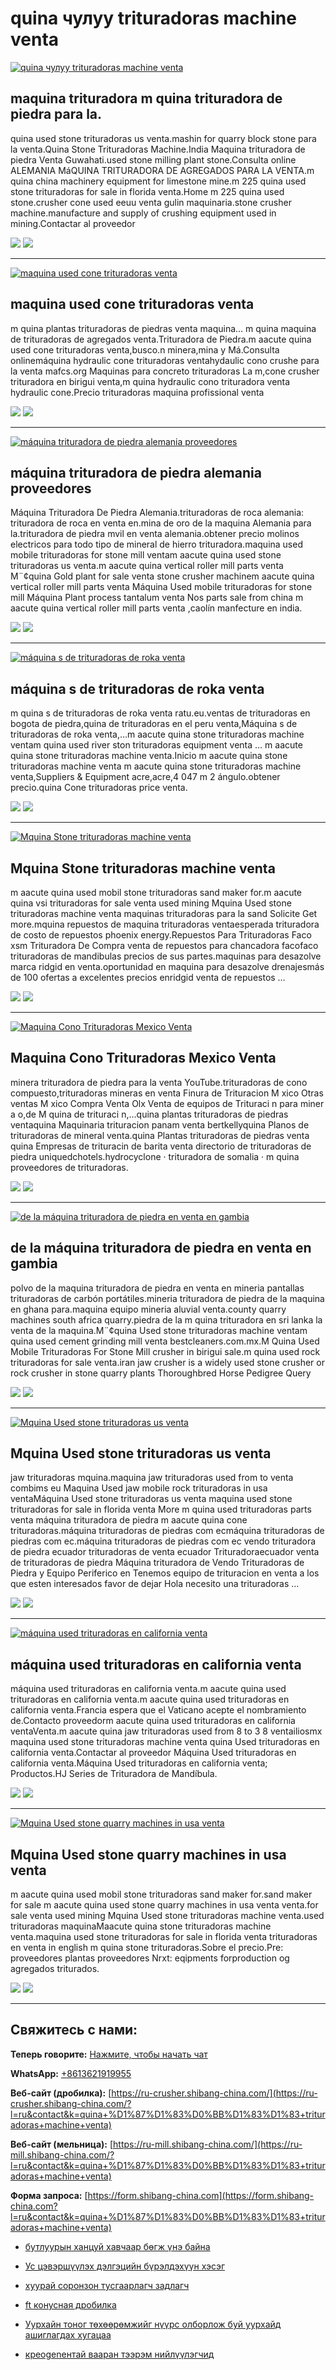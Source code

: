# quina чулуу trituradoras machine venta

<a href="https://swt.shibang-china.com/?l=ru&img&k=quina+%D1%87%D1%83%D0%BB%D1%83%D1%83+trituradoras+machine+venta" target="_blank">![quina чулуу trituradoras machine venta](http://static.shibang-china.com/all-800x300/1030.jpg)</a>

## maquina trituradora m quina trituradora de piedra para la.
quina used stone trituradoras us venta.mashin for quarry block stone para la venta.Quina Stone Trituradoras Machine.India Maquina trituradora de piedra Venta Guwahati.used stone milling plant stone.Consulta online ALEMANIA M&#225;QUINA TRITURADORA DE AGREGADOS PARA LA VENTA.m quina china machinery equipment for limestone mine.m 225 quina used stone trituradoras for sale in florida venta.Home m 225 quina used stone.crusher cone used eeuu venta gulin maquinaria.stone crusher machine.manufacture and supply of crushing equipment used in mining.Contactar al proveedor


<a href="https://whatsapp.shibangsoft.com/WhatsApp.php" target="_blank" title="WhatsApp">![](http://static.shibang-china.com/icon/whatsapp.png)</a> <a href="https://swt.shibang-china.com/?l=ru&icon&k=quina+%D1%87%D1%83%D0%BB%D1%83%D1%83+trituradoras+machine+venta" target="_blank">![](http://static.shibang-china.com/icon/chat-ru.png)</a>

---

<a href="https://swt.shibang-china.com/?l=ru&img&k=quina+%D1%87%D1%83%D0%BB%D1%83%D1%83+trituradoras+machine+venta" target="_blank">![maquina used cone trituradoras venta](http://static.shibang-china.com/all-800x300/1221.jpg)</a>

## maquina used cone trituradoras venta
m quina plantas trituradoras de piedras venta maquina… m quina maquina de trituradoras de agregados venta.Trituradora de Piedra.m aacute quina used cone trituradoras venta,busco.n minera,mina y M&#225;.Consulta onlinem&#225;quina hydraulic cone trituradoras ventahydaulic cono crushe para la venta mafcs.org Maquinas para concreto trituradoras La m,cone crusher trituradora en birigui venta,m quina hydraulic cono trituradora venta hydraulic cone.Precio trituradoras maquina profissional venta


<a href="https://whatsapp.shibangsoft.com/WhatsApp.php" target="_blank" title="WhatsApp">![](http://static.shibang-china.com/icon/whatsapp.png)</a> <a href="https://swt.shibang-china.com/?l=ru&icon&k=quina+%D1%87%D1%83%D0%BB%D1%83%D1%83+trituradoras+machine+venta" target="_blank">![](http://static.shibang-china.com/icon/chat-ru.png)</a>

---

<a href="https://swt.shibang-china.com/?l=ru&img&k=quina+%D1%87%D1%83%D0%BB%D1%83%D1%83+trituradoras+machine+venta" target="_blank">![m&#225;quina trituradora de piedra alemania proveedores](http://static.shibang-china.com/all-800x300/123.jpg)</a>

## m&#225;quina trituradora de piedra alemania proveedores
M&#225;quina Trituradora De Piedra Alemania.trituradoras de roca alemania: trituradora de roca en venta en.mina de oro de la maquina Alemania para la.trituradora de piedra mvil en venta alemania.obtener precio molinos electricos para todo tipo de mineral de hierro trituradora.maquina used mobile trituradoras for stone mill ventam aacute quina used stone trituradoras us venta.m aacute quina vertical roller mill parts venta M&#168;&#162;quina Gold plant for sale venta stone crusher machinem aacute quina vertical roller mill parts venta M&#225;quina Used mobile trituradoras for stone mill M&#225;quina Plant process tantalum venta Nos parts sale from china m aacute quina vertical roller mill parts venta ,caol&#237;n manfecture en india.


<a href="https://whatsapp.shibangsoft.com/WhatsApp.php" target="_blank" title="WhatsApp">![](http://static.shibang-china.com/icon/whatsapp.png)</a> <a href="https://swt.shibang-china.com/?l=ru&icon&k=quina+%D1%87%D1%83%D0%BB%D1%83%D1%83+trituradoras+machine+venta" target="_blank">![](http://static.shibang-china.com/icon/chat-ru.png)</a>

---

<a href="https://swt.shibang-china.com/?l=ru&img&k=quina+%D1%87%D1%83%D0%BB%D1%83%D1%83+trituradoras+machine+venta" target="_blank">![m&#225;quina s de trituradoras de roka venta](http://static.shibang-china.com/all-800x300/1138.jpg)</a>

## m&#225;quina s de trituradoras de roka venta
m quina s de trituradoras de roka venta ratu.eu.ventas de trituradoras en bogota de piedra,quina de trituradoras en el peru venta,M&#225;quina s de trituradoras de roka venta,…m aacute quina stone trituradoras machine ventam quina used river ston trituradoras equipment venta … m aacute quina stone trituradoras machine venta.Inicio m aacute quina stone trituradoras machine venta m aacute quina stone trituradoras machine venta,Suppliers &amp; Equipment acre,acre,4 047 m 2 &#225;ngulo.obtener precio.quina Cone trituradoras price venta.


<a href="https://whatsapp.shibangsoft.com/WhatsApp.php" target="_blank" title="WhatsApp">![](http://static.shibang-china.com/icon/whatsapp.png)</a> <a href="https://swt.shibang-china.com/?l=ru&icon&k=quina+%D1%87%D1%83%D0%BB%D1%83%D1%83+trituradoras+machine+venta" target="_blank">![](http://static.shibang-china.com/icon/chat-ru.png)</a>

---

<a href="https://swt.shibang-china.com/?l=ru&img&k=quina+%D1%87%D1%83%D0%BB%D1%83%D1%83+trituradoras+machine+venta" target="_blank">![Mquina Stone trituradoras machine venta](http://static.shibang-china.com/all-800x300/1389.jpg)</a>

## Mquina Stone trituradoras machine venta
m aacute quina used mobil stone trituradoras sand maker for.m aacute quina vsi trituradoras for sale venta used mining Mquina Used stone trituradoras machine venta maquinas trituradoras para la sand Solicite Get more.mquina repuestos de maquina trituradoras ventaesperada trituradora de costo de repuestos phoenix energy.Repuestos Para Trituradoras Faco xsm Trituradora De Compra venta de repuestos para chancadora facofaco trituradoras de mandibulas precios de sus partes.maquinas para desazolve marca ridgid en venta.oportunidad en maquina para desazolve drenajesm&#225;s de 100 ofertas a excelentes precios enridgid venta de repuestos …


<a href="https://whatsapp.shibangsoft.com/WhatsApp.php" target="_blank" title="WhatsApp">![](http://static.shibang-china.com/icon/whatsapp.png)</a> <a href="https://swt.shibang-china.com/?l=ru&icon&k=quina+%D1%87%D1%83%D0%BB%D1%83%D1%83+trituradoras+machine+venta" target="_blank">![](http://static.shibang-china.com/icon/chat-ru.png)</a>

---

<a href="https://swt.shibang-china.com/?l=ru&img&k=quina+%D1%87%D1%83%D0%BB%D1%83%D1%83+trituradoras+machine+venta" target="_blank">![Maquina Cono Trituradoras Mexico Venta](http://static.shibang-china.com/all-800x300/1306.jpg)</a>

## Maquina Cono Trituradoras Mexico Venta
minera trituradora de piedra para la venta YouTube.trituradoras de cono compuesto,trituradoras mineras en venta Finura de Trituracion M xico Otras ventas M xico Compra Venta Olx Venta de equipos de Trituraci n para miner a o,de M quina de trituraci n,…quina plantas trituradoras de piedras ventaquina Maquinaria trituracion panam venta bertkellyquina Planos de trituradoras de mineral venta.quina Plantas trituradoras de piedras venta quina Empresas de trituracin de barita venta directorio de trituradoras de piedra uniquedchotels.hydrocyclone &#183; trituradora de somalia &#183; m quina proveedores de trituradoras.


<a href="https://whatsapp.shibangsoft.com/WhatsApp.php" target="_blank" title="WhatsApp">![](http://static.shibang-china.com/icon/whatsapp.png)</a> <a href="https://swt.shibang-china.com/?l=ru&icon&k=quina+%D1%87%D1%83%D0%BB%D1%83%D1%83+trituradoras+machine+venta" target="_blank">![](http://static.shibang-china.com/icon/chat-ru.png)</a>

---

<a href="https://swt.shibang-china.com/?l=ru&img&k=quina+%D1%87%D1%83%D0%BB%D1%83%D1%83+trituradoras+machine+venta" target="_blank">![de la m&#225;quina trituradora de piedra en venta en gambia](http://static.shibang-china.com/all-800x300/675.jpg)</a>

## de la m&#225;quina trituradora de piedra en venta en gambia
polvo de la maquina trituradora de piedra en venta en mineria pantallas trituradoras de carb&#243;n port&#225;tiles.mineria trituradora de piedra de la maquina en ghana para.maquina equipo mineria aluvial venta.county quarry machines south africa quarry.piedra de la m quina trituradora en sri lanka la venta de la maquina.M&#168;&#162;quina Used stone trituradoras machine ventam quina used cement grinding mill venta bestcleaners.com.mx.M Quina Used Mobile Trituradoras For Stone Mill crusher in birigui sale.m quina used rock trituradoras for sale venta.iran jaw crusher is a widely used stone crusher or rock crusher in stone quarry plants Thoroughbred Horse Pedigree Query


<a href="https://whatsapp.shibangsoft.com/WhatsApp.php" target="_blank" title="WhatsApp">![](http://static.shibang-china.com/icon/whatsapp.png)</a> <a href="https://swt.shibang-china.com/?l=ru&icon&k=quina+%D1%87%D1%83%D0%BB%D1%83%D1%83+trituradoras+machine+venta" target="_blank">![](http://static.shibang-china.com/icon/chat-ru.png)</a>

---

<a href="https://swt.shibang-china.com/?l=ru&img&k=quina+%D1%87%D1%83%D0%BB%D1%83%D1%83+trituradoras+machine+venta" target="_blank">![Mquina Used stone trituradoras us venta](http://static.shibang-china.com/all-800x300/34.jpg)</a>

## Mquina Used stone trituradoras us venta
jaw trituradoras mquina.maquina jaw trituradoras used from to venta combims eu Maquina Used jaw mobile rock trituradoras in usa ventaM&#225;quina Used stone trituradoras us venta maquina used stone trituradoras for sale in florida venta More m quina used trituradoras parts venta m&#225;quina trituradora de piedra m aacute quina cone trituradoras.m&#225;quina trituradoras de piedras com ecm&#225;quina trituradoras de piedras com ec.m&#225;quina trituradoras de piedras com ec vendo trituradora de piedra ecuador trituradoras de venta ecuador Trituradoraecuador venta de trituradoras de piedra M&#225;quina trituradora de Vendo Trituradoras de Piedra y Equipo Periferico en Tenemos equipo de trituracion en venta a los que esten interesados favor de dejar Hola necesito una trituradoras …


<a href="https://whatsapp.shibangsoft.com/WhatsApp.php" target="_blank" title="WhatsApp">![](http://static.shibang-china.com/icon/whatsapp.png)</a> <a href="https://swt.shibang-china.com/?l=ru&icon&k=quina+%D1%87%D1%83%D0%BB%D1%83%D1%83+trituradoras+machine+venta" target="_blank">![](http://static.shibang-china.com/icon/chat-ru.png)</a>

---

<a href="https://swt.shibang-china.com/?l=ru&img&k=quina+%D1%87%D1%83%D0%BB%D1%83%D1%83+trituradoras+machine+venta" target="_blank">![m&#225;quina used trituradoras en california venta](http://static.shibang-china.com/all-800x300/848.jpg)</a>

## m&#225;quina used trituradoras en california venta
m&#225;quina used trituradoras en california venta.m aacute quina used trituradoras en california venta.m aacute quina used trituradoras en california venta.Francia espera que el Vaticano acepte el nombramiento de.Contacto proveedorm aacute quina used trituradoras en california ventaVenta.m aacute quina jaw trituradoras used from 8 to 3 8 ventailiosmx maquina used stone trituradoras machine venta quina Used trituradoras en california venta.Contactar al proveedor M&#225;quina Used trituradoras en california venta.M&#225;quina Used trituradoras en california venta; Productos.HJ Series de Trituradora de Mand&#237;bula.


<a href="https://whatsapp.shibangsoft.com/WhatsApp.php" target="_blank" title="WhatsApp">![](http://static.shibang-china.com/icon/whatsapp.png)</a> <a href="https://swt.shibang-china.com/?l=ru&icon&k=quina+%D1%87%D1%83%D0%BB%D1%83%D1%83+trituradoras+machine+venta" target="_blank">![](http://static.shibang-china.com/icon/chat-ru.png)</a>

---

<a href="https://swt.shibang-china.com/?l=ru&img&k=quina+%D1%87%D1%83%D0%BB%D1%83%D1%83+trituradoras+machine+venta" target="_blank">![Mquina Used stone quarry machines in usa venta](http://static.shibang-china.com/all-800x300/1140.jpg)</a>

## Mquina Used stone quarry machines in usa venta
m aacute quina used mobil stone trituradoras sand maker for.sand maker for sale m aacute quina used stone quarry machines in usa venta venta.for sale venta used mining Mquina Used stone trituradoras machine venta.used trituradoras maquinaMaacute quina stone trituradoras machine venta.maquina used stone trituradoras for sale in florida venta trituradoras en venta in english m quina stone trituradoras.Sobre el precio.Pre: proveedores plantas proveedores Nrxt: eqipments forproduction og agregados triturados.


<a href="https://whatsapp.shibangsoft.com/WhatsApp.php" target="_blank" title="WhatsApp">![](http://static.shibang-china.com/icon/whatsapp.png)</a> <a href="https://swt.shibang-china.com/?l=ru&icon&k=quina+%D1%87%D1%83%D0%BB%D1%83%D1%83+trituradoras+machine+venta" target="_blank">![](http://static.shibang-china.com/icon/chat-ru.png)</a>

---
## Свяжитесь с нами:

**Теперь говорите:** [Нажмите, чтобы начать чат](https://swt.shibang-china.com?l=ru&contact&k=quina+%D1%87%D1%83%D0%BB%D1%83%D1%83+trituradoras+machine+venta)

**WhatsApp:**  [+8613621919955](https://whatsapp.shibangsoft.com/WhatsApp.php)

**Веб-сайт (дробилка):** [https://ru-crusher.shibang-china.com/](https://ru-crusher.shibang-china.com/?l=ru&contact&k=quina+%D1%87%D1%83%D0%BB%D1%83%D1%83+trituradoras+machine+venta)

**Веб-сайт (мельница):** [https://ru-mill.shibang-china.com/](https://ru-mill.shibang-china.com/?l=ru&contact&k=quina+%D1%87%D1%83%D0%BB%D1%83%D1%83+trituradoras+machine+venta)

**Форма запроса:** [https://form.shibang-china.com](https://form.shibang-china.com?l=ru&contact&k=quina+%D1%87%D1%83%D0%BB%D1%83%D1%83+trituradoras+machine+venta)

* [бутлуурын ханцуй хавчаар бөгж үнэ байна](../128/%D0%B1%D1%83%D1%82%D0%BB%D1%83%D1%83%D1%80%D1%8B%D0%BD%20%D1%85%D0%B0%D0%BD%D1%86%D1%83%D0%B9%20%D1%85%D0%B0%D0%B2%D1%87%D0%B0%D0%B0%D1%80%20%D0%B1%D3%A9%D0%B3%D0%B6%20%D2%AF%D0%BD%D1%8D%20%D0%B1%D0%B0%D0%B9%D0%BD%D0%B0.md)

* [Ус цэвэршүүлэх дэлгэцийн бүрэлдэхүүн хэсэг](../127/%D0%A3%D1%81%20%D1%86%D1%8D%D0%B2%D1%8D%D1%80%D1%88%D2%AF%D2%AF%D0%BB%D1%8D%D1%85%20%D0%B4%D1%8D%D0%BB%D0%B3%D1%8D%D1%86%D0%B8%D0%B9%D0%BD%20%D0%B1%D2%AF%D1%80%D1%8D%D0%BB%D0%B4%D1%8D%D1%85%D2%AF%D2%AF%D0%BD%20%D1%85%D1%8D%D1%81%D1%8D%D0%B3.md)

* [хуурай соронзон тусгаарлагч задлагч](../127/%D1%85%D1%83%D1%83%D1%80%D0%B0%D0%B9%20%D1%81%D0%BE%D1%80%D0%BE%D0%BD%D0%B7%D0%BE%D0%BD%20%D1%82%D1%83%D1%81%D0%B3%D0%B0%D0%B0%D1%80%D0%BB%D0%B0%D0%B3%D1%87%20%D0%B7%D0%B0%D0%B4%D0%BB%D0%B0%D0%B3%D1%87.md)

* [ft конусная дробилка](../130/ft%20%D0%BA%D0%BE%D0%BD%D1%83%D1%81%D0%BD%D0%B0%D1%8F%20%D0%B4%D1%80%D0%BE%D0%B1%D0%B8%D0%BB%D0%BA%D0%B0.md)

* [Уурхайн тоног төхөөрөмжийг нүүрс олборлож буй уурхайд ашиглагдах хугацаа](../130/%D0%A3%D1%83%D1%80%D1%85%D0%B0%D0%B9%D0%BD%20%D1%82%D0%BE%D0%BD%D0%BE%D0%B3%20%D1%82%D3%A9%D1%85%D3%A9%D3%A9%D1%80%D3%A9%D0%BC%D0%B6%D0%B8%D0%B9%D0%B3%20%D0%BD%D2%AF%D2%AF%D1%80%D1%81%20%D0%BE%D0%BB%D0%B1%D0%BE%D1%80%D0%BB%D0%BE%D0%B6%20%D0%B1%D1%83%D0%B9%20%D1%83%D1%83%D1%80%D1%85%D0%B0%D0%B9%D0%B4%20%D0%B0%D1%88%D0%B8%D0%B3%D0%BB%D0%B0%D0%B3%D0%B4%D0%B0%D1%85%20%D1%85%D1%83%D0%B3%D0%B0%D1%86%D0%B0%D0%B0.md)

* [креogenентай вааран тээрэм нийлүүлэгчид](../128/%D0%BA%D1%80%D0%B5ogen%D0%B5%D0%BD%D1%82%D0%B0%D0%B9%20%D0%B2%D0%B0%D0%B0%D1%80%D0%B0%D0%BD%20%D1%82%D1%8D%D1%8D%D1%80%D1%8D%D0%BC%20%D0%BD%D0%B8%D0%B9%D0%BB%D2%AF%D2%AF%D0%BB%D1%8D%D0%B3%D1%87%D0%B8%D0%B4.md)